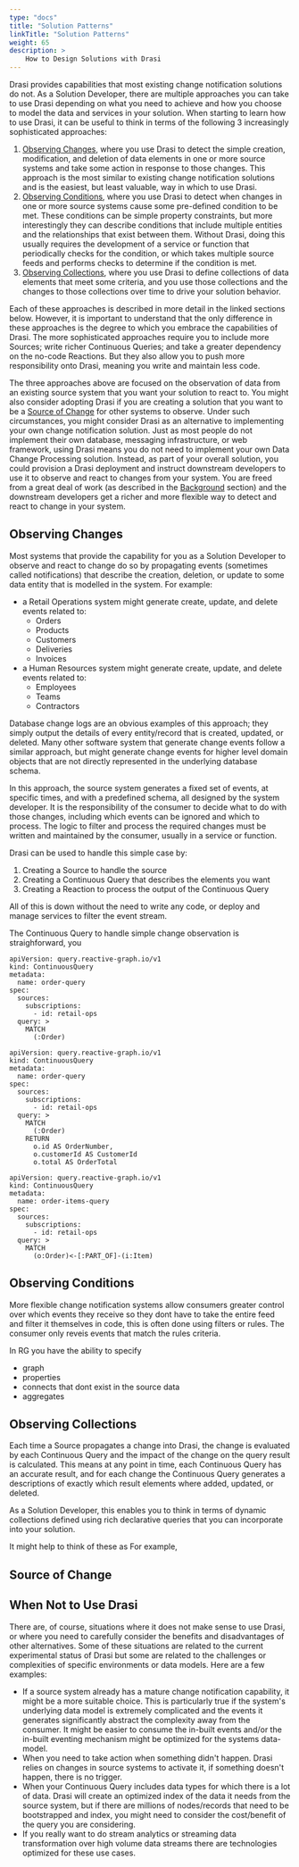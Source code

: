 ```yaml
---
type: "docs"
title: "Solution Patterns"
linkTitle: "Solution Patterns"
weight: 65
description: >
    How to Design Solutions with Drasi
---
```


Drasi provides capabilities that most existing change notification solutions do not. As a Solution Developer, there are multiple approaches you can take to use Drasi depending on what you need to achieve and how you choose to model the data and services in your solution. When starting to learn how to use Drasi, it can be useful to think in terms of the following 3 increasingly sophisticated approaches:
1. [Observing Changes](#observing-changes), where you use Drasi to detect the simple creation, modification, and deletion of data elements in one or more source systems and take some action in response to those changes. This approach is the most similar to existing change notification solutions and is the easiest, but least valuable, way in which to use Drasi.
1. [Observing Conditions](#observing-conditions), where you use Drasi to detect when changes in one or more source systems cause some pre-defined condition to be met. These conditions can be simple property constraints, but more interestingly they can describe conditions that include multiple entities and the relationships that exist between them. Without Drasi, doing this usually requires the development of a service or function that periodically checks for the condition, or which takes multiple source feeds and performs checks to determine if the condition is met.
1. [Observing Collections](#observing-collections), where you use Drasi to define collections of data elements that meet some criteria, and you use those collections and the changes to those collections over time to drive your solution behavior.

Each of these approaches is described in more detail in the linked sections below. However, it is important to understand that the only difference in these approaches is the degree to which you embrace the capabilities of Drasi. The more sophisticated approaches require you to include more Sources; write richer Continuous Queries; and take a greater dependency on the no-code Reactions. But they also allow you to push more responsibility onto Drasi, meaning you write and maintain less code.

The three approaches above are focused on the observation of data from an existing source system that you want your solution to react to. You might also consider adopting Drasi if you are creating a solution that you want to be a [Source of Change](#source-of-change) for other systems to observe. Under such circumstances, you might consider Drasi as an alternative to implementing your own change notification solution. Just as most people do not implement their own database, messaging infrastructure, or web framework, using Drasi means you do not need to implement your own Data Change Processing solution. Instead, as part of your overall solution, you could provision a Drasi deployment and instruct downstream developers to use it to observe and react to changes from your system. You are freed from a great deal of work (as described in the [Background](/solution-developer/background) section) and the downstream developers get a richer and more flexible way to detect and react to change in your system.

## Observing Changes
Most systems that provide the capability for you as a Solution Developer to observe and react to change do so by propagating events (sometimes called notifications) that describe the creation, deletion, or update to some data entity that is modelled in the system. For example: 
- a Retail Operations system might generate create, update, and delete events related to:
  - Orders
  - Products
  - Customers
  - Deliveries
  - Invoices
- a Human Resources system might generate create, update, and delete events related to:
  - Employees
  - Teams
  - Contractors

Database change logs are an obvious examples of this approach; they simply output the details of every entity/record that is created, updated, or deleted. Many other software system that generate change events follow a similar approach, but might generate change events for higher level domain objects that are not directly represented in the underlying database schema.

In this approach, the source system generates a fixed set of events, at specific times, and with a predefined schema, all designed by the system developer. It is the responsibility of the consumer to decide what to do with those changes, including which events can be ignored and which to process. The logic to filter and process the required changes must be written and maintained by the consumer, usually in a service or function.

Drasi can be used to handle this simple case by:
1. Creating a Source to handle the source
1. Creating a Continuous Query that describes the elements you want
1. Creating a Reaction to process the output of the Continuous Query

All of this is down without the need to write any code, or deploy and manage services to filter the event stream.

The Continuous Query to handle simple change observation is straighforward, you

```
apiVersion: query.reactive-graph.io/v1
kind: ContinuousQuery
metadata:
  name: order-query
spec:
  sources:    
    subscriptions:
      - id: retail-ops
  query: > 
    MATCH
      (:Order)
```



```
apiVersion: query.reactive-graph.io/v1
kind: ContinuousQuery
metadata:
  name: order-query
spec:
  sources:    
    subscriptions:
      - id: retail-ops
  query: > 
    MATCH
      (:Order)
    RETURN 
      o.id AS OrderNumber,
      o.customerId AS CustomerId
      o.total AS OrderTotal
```




```
apiVersion: query.reactive-graph.io/v1
kind: ContinuousQuery
metadata:
  name: order-items-query
spec:
  sources:    
    subscriptions:
      - id: retail-ops
  query: > 
    MATCH
      (o:Order)<-[:PART_OF]-(i:Item)
```


## Observing Conditions
More flexible change notification systems allow consumers greater control over which events they receive so they dont have to take the entire feed and filter it themselves in code, this is often done using filters or rules. The consumer only reveis events that match the rules criteria. 

In RG you have the ability to specify 
- graph
- properties
- connects that dont exist in the source data
- aggregates

## Observing Collections
Each time a Source propagates a change into Drasi, the change is evaluated by each Continuous Query and the impact of the change on the query result is calculated. This means at any point in time, each Continuous Query has an accurate result, and for each change the Continuous Query generates a descriptions of exactly which result elements where added, updated, or deleted.


As a Solution Developer, this enables you to think in terms of dynamic collections defined using rich declarative queries that you can incorporate into your solution.

It might help to think of these as 
For example, 

## Source of Change

## When Not to Use Drasi
There are, of course, situations where it does not make sense to use Drasi, or where you need to carefully consider the benefits and disadvantages of other alternatives. Some of these situations are related to the current experimental status of Drasi but some are related to the challenges or complexities of specific environments or data models. Here are a few examples:

- If a source system already has a mature change notification capability, it might be a more suitable choice. This is particularly true if the system's underlying data model is extremely complicated and the events it generates significantly abstract the complexity away from the consumer. It might be easier to consume the in-built events and/or the in-built eventing mechanism might be optimized for the systems data-model.
- When you need to take action when something didn't happen. Drasi relies on changes in source systems to activate it, if something doesn't happen, there is no trigger.
- When your Continuous Query includes data types for which there is a lot of data. Drasi will create an optimized index of the data it needs from the source system, but if there are millions of nodes/records that need to be bootstrapped and index, you might need to consider the cost/benefit of the query you are considering.
- If you really want to do stream analytics or streaming data transformation over high volume data streams there are technologies optimized for these use cases.






